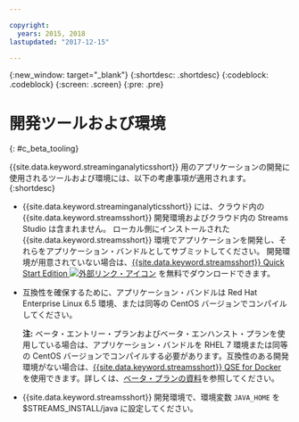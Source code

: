 ```yaml
---

copyright:
  years: 2015, 2018
lastupdated: "2017-12-15"

---
```


<!-- Attribute definitions -->
{:new_window: target="_blank"}
{:shortdesc: .shortdesc}
{:codeblock: .codeblock}
{:screen: .screen}
{:pre: .pre}

# 開発ツールおよび環境
{: #c_beta_tooling}


{{site.data.keyword.streaminganalyticsshort}} 用のアプリケーションの開発に使用されるツールおよび環境には、以下の考慮事項が適用されます。
{:shortdesc}


* {{site.data.keyword.streaminganalyticsshort}} には、クラウド内の {{site.data.keyword.streamsshort}} 開発環境およびクラウド内の Streams Studio は含まれません。 ローカル側にインストールされた {{site.data.keyword.streamsshort}} 環境でアプリケーションを開発し、それらをアプリケーション・バンドルとしてサブミットしてください。 開発環境が用意されていない場合は、[{{site.data.keyword.streamsshort}} Quick Start Edition ![外部リンク・アイコン](../../icons/launch-glyph.svg "外部リンク・アイコン")](http://ibmstreams.github.io/streamsx.documentation/docs/4.2/qse-intro/) を無料でダウンロードできます。
* 互換性を確保するために、アプリケーション・バンドルは Red Hat Enterprise Linux 6.5 環境、または同等の CentOS バージョンでコンパイルしてください。

  **注:** ベータ・エントリー・プランおよびベータ・エンハンスト・プランを使用している場合は、アプリケーション・バンドルを RHEL 7 環境または同等の CentOS バージョンでコンパイルする必要があります。互換性のある開発環境がない場合は、[{{site.data.keyword.streamsshort}} QSE for Docker](https://www-01.ibm.com/marketing/iwm/iwm/web/preLogin.do?source=swg-ibmistvi) を使用できます。詳しくは、[ベータ・プランの資料](/docs/services/StreamingAnalytics/beta_plans.html)を参照してください。
* {{site.data.keyword.streamsshort}} 開発環境で、環境変数 `JAVA_HOME` を $STREAMS_INSTALL/java に設定してください。
